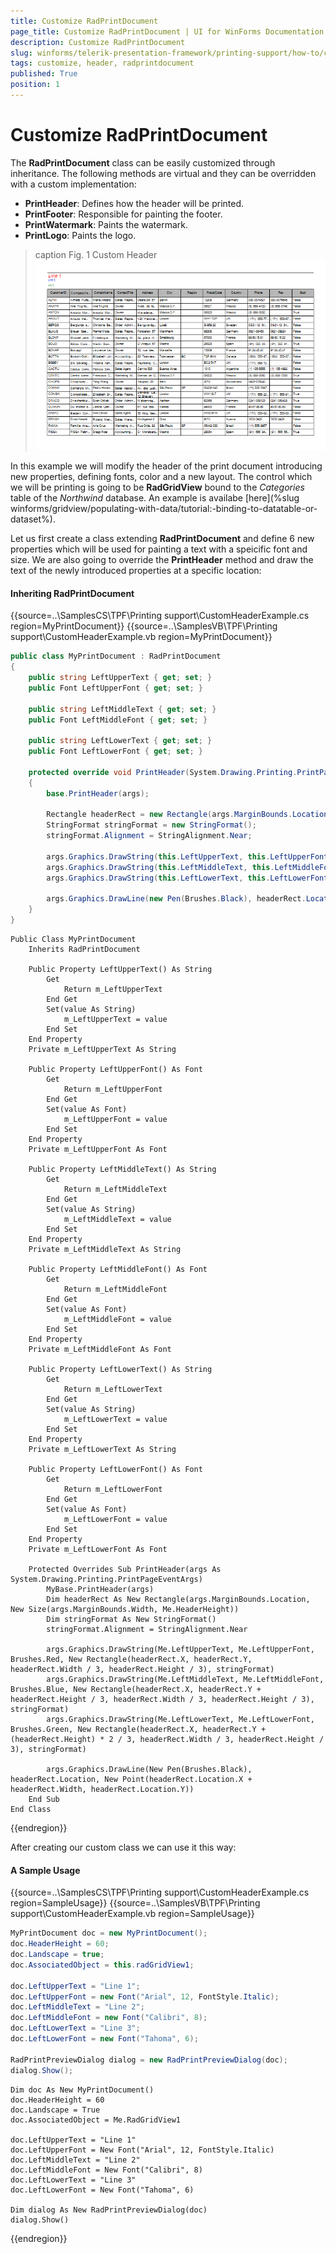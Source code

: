 ```yaml
---
title: Customize RadPrintDocument
page_title: Customize RadPrintDocument | UI for WinForms Documentation
description: Customize RadPrintDocument
slug: winforms/telerik-presentation-framework/printing-support/how-to/customize-radprintdocument
tags: customize, header, radprintdocument
published: True
position: 1
---
```


# Customize RadPrintDocument

The __RadPrintDocument__ class can be easily customized through inheritance. The following methods are virtual and they can be overridden with a custom implementation:

* __PrintHeader__: Defines how the header will be printed.
* __PrintFooter__: Responsible for painting the footer.
* __PrintWatermark__: Paints the watermark. 
* __PrintLogo__: Paints the logo.

>caption Fig. 1 Custom Header<br>![telerik-presentation-frameworkprinting-support-how-to-customize-radprintdocument](images/telerik-presentation-frameworkprinting-support-how-to-customize-radprintdocument001.png)

In this example we will modify the header of the print document introducing new properties, defining fonts, color and a new layout. The control which we will be printing is going to be __RadGridView__ bound to the *Categories* table of the *Northwind* database. An example is availabe [here](%slug winforms/gridview/populating-with-data/tutorial:-binding-to-datatable-or-dataset%).         

Let us first create a class extending __RadPrintDocument__ and define 6 new properties which will be used for painting a text with a speicific font and size. We are also going to override the __PrintHeader__ method and draw the text of the newly introduced properties at a specific location:

#### Inheriting RadPrintDocument

{{source=..\SamplesCS\TPF\Printing support\CustomHeaderExample.cs region=MyPrintDocument}} 
{{source=..\SamplesVB\TPF\Printing support\CustomHeaderExample.vb region=MyPrintDocument}}

````C#
public class MyPrintDocument : RadPrintDocument
{
    public string LeftUpperText { get; set; }
    public Font LeftUpperFont { get; set; }

    public string LeftMiddleText { get; set; }
    public Font LeftMiddleFont { get; set; }

    public string LeftLowerText { get; set; }
    public Font LeftLowerFont { get; set; }

    protected override void PrintHeader(System.Drawing.Printing.PrintPageEventArgs args)
    {
        base.PrintHeader(args);

        Rectangle headerRect = new Rectangle(args.MarginBounds.Location, new Size(args.MarginBounds.Width, this.HeaderHeight));
        StringFormat stringFormat = new StringFormat();
        stringFormat.Alignment = StringAlignment.Near;

        args.Graphics.DrawString(this.LeftUpperText, this.LeftUpperFont, Brushes.Red, new Rectangle(headerRect.X, headerRect.Y, headerRect.Width / 3, headerRect.Height / 3), stringFormat);
        args.Graphics.DrawString(this.LeftMiddleText, this.LeftMiddleFont, Brushes.Blue, new Rectangle(headerRect.X, headerRect.Y + headerRect.Height / 3, headerRect.Width / 3, headerRect.Height / 3), stringFormat);
        args.Graphics.DrawString(this.LeftLowerText, this.LeftLowerFont, Brushes.Green, new Rectangle(headerRect.X, headerRect.Y + (headerRect.Height) * 2 / 3, headerRect.Width / 3, headerRect.Height / 3), stringFormat);

        args.Graphics.DrawLine(new Pen(Brushes.Black), headerRect.Location, new Point(headerRect.Location.X + headerRect.Width, headerRect.Location.Y));
    }
}

````
````VB.NET
Public Class MyPrintDocument
    Inherits RadPrintDocument

    Public Property LeftUpperText() As String
        Get
            Return m_LeftUpperText
        End Get
        Set(value As String)
            m_LeftUpperText = value
        End Set
    End Property
    Private m_LeftUpperText As String

    Public Property LeftUpperFont() As Font
        Get
            Return m_LeftUpperFont
        End Get
        Set(value As Font)
            m_LeftUpperFont = value
        End Set
    End Property
    Private m_LeftUpperFont As Font

    Public Property LeftMiddleText() As String
        Get
            Return m_LeftMiddleText
        End Get
        Set(value As String)
            m_LeftMiddleText = value
        End Set
    End Property
    Private m_LeftMiddleText As String

    Public Property LeftMiddleFont() As Font
        Get
            Return m_LeftMiddleFont
        End Get
        Set(value As Font)
            m_LeftMiddleFont = value
        End Set
    End Property
    Private m_LeftMiddleFont As Font

    Public Property LeftLowerText() As String
        Get
            Return m_LeftLowerText
        End Get
        Set(value As String)
            m_LeftLowerText = value
        End Set
    End Property
    Private m_LeftLowerText As String

    Public Property LeftLowerFont() As Font
        Get
            Return m_LeftLowerFont
        End Get
        Set(value As Font)
            m_LeftLowerFont = value
        End Set
    End Property
    Private m_LeftLowerFont As Font

    Protected Overrides Sub PrintHeader(args As System.Drawing.Printing.PrintPageEventArgs)
        MyBase.PrintHeader(args)
        Dim headerRect As New Rectangle(args.MarginBounds.Location, New Size(args.MarginBounds.Width, Me.HeaderHeight))
        Dim stringFormat As New StringFormat()
        stringFormat.Alignment = StringAlignment.Near

        args.Graphics.DrawString(Me.LeftUpperText, Me.LeftUpperFont, Brushes.Red, New Rectangle(headerRect.X, headerRect.Y, headerRect.Width / 3, headerRect.Height / 3), stringFormat)
        args.Graphics.DrawString(Me.LeftMiddleText, Me.LeftMiddleFont, Brushes.Blue, New Rectangle(headerRect.X, headerRect.Y + headerRect.Height / 3, headerRect.Width / 3, headerRect.Height / 3), stringFormat)
        args.Graphics.DrawString(Me.LeftLowerText, Me.LeftLowerFont, Brushes.Green, New Rectangle(headerRect.X, headerRect.Y + (headerRect.Height) * 2 / 3, headerRect.Width / 3, headerRect.Height / 3), stringFormat)

        args.Graphics.DrawLine(New Pen(Brushes.Black), headerRect.Location, New Point(headerRect.Location.X + headerRect.Width, headerRect.Location.Y))
    End Sub
End Class

````

{{endregion}} 

After creating our custom class we can use it this way:

#### A Sample Usage 

{{source=..\SamplesCS\TPF\Printing support\CustomHeaderExample.cs region=SampleUsage}} 
{{source=..\SamplesVB\TPF\Printing support\CustomHeaderExample.vb region=SampleUsage}} 

````C#
MyPrintDocument doc = new MyPrintDocument();
doc.HeaderHeight = 60;
doc.Landscape = true;
doc.AssociatedObject = this.radGridView1;

doc.LeftUpperText = "Line 1";
doc.LeftUpperFont = new Font("Arial", 12, FontStyle.Italic);
doc.LeftMiddleText = "Line 2";
doc.LeftMiddleFont = new Font("Calibri", 8);
doc.LeftLowerText = "Line 3";
doc.LeftLowerFont = new Font("Tahoma", 6);

RadPrintPreviewDialog dialog = new RadPrintPreviewDialog(doc);
dialog.Show();

````
````VB.NET
Dim doc As New MyPrintDocument()
doc.HeaderHeight = 60
doc.Landscape = True
doc.AssociatedObject = Me.RadGridView1

doc.LeftUpperText = "Line 1"
doc.LeftUpperFont = New Font("Arial", 12, FontStyle.Italic)
doc.LeftMiddleText = "Line 2"
doc.LeftMiddleFont = New Font("Calibri", 8)
doc.LeftLowerText = "Line 3"
doc.LeftLowerFont = New Font("Tahoma", 6)

Dim dialog As New RadPrintPreviewDialog(doc)
dialog.Show()

````

{{endregion}}
